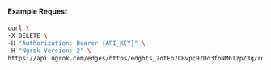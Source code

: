 <!-- Code generated for API Clients. DO NOT EDIT. -->

#### Example Request

```bash
curl \
-X DELETE \
-H "Authorization: Bearer {API_KEY}" \
-H "Ngrok-Version: 2" \
https://api.ngrok.com/edges/https/edghts_2otEo7CBvpc9ZDo3foNM6TzpZ3q/routes/edghtsrt_2otEoBM6CZhbsGJDLuJonJkYsoB/ip_restriction
```
